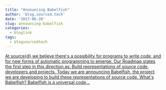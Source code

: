 ```yaml
---
title: "Announcing Babelfish"
author: 'blog.sourced.tech'
date: '2017-06-20'
slug: announcing-babelfish
categories:
  - bloglink
tags:
  - blogsourcedtech
---
```


[At source{d} we believe there's a possibility for programs to write code, and for new forms of automatic programming to emerge. Our Roadmap states the first step in this direction as: Build representations of source code, developers and projects. Today we are announcing Babelfish, the project we are developing to build these representations of source code. What's Babelfish? Babelfish is a universal code...<click to read more>](https://blog.sourced.tech//blog.sourced.tech/post/announcing_babelfish/)

